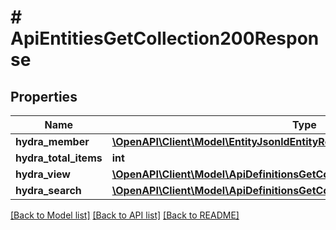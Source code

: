 # # ApiEntitiesGetCollection200Response

## Properties

Name | Type | Description | Notes
------------ | ------------- | ------------- | -------------
**hydra_member** | [**\OpenAPI\Client\Model\EntityJsonldEntityReadEntityReadParent[]**](EntityJsonldEntityReadEntityReadParent.md) |  |
**hydra_total_items** | **int** |  | [optional]
**hydra_view** | [**\OpenAPI\Client\Model\ApiDefinitionsGetCollection200ResponseHydraView**](ApiDefinitionsGetCollection200ResponseHydraView.md) |  | [optional]
**hydra_search** | [**\OpenAPI\Client\Model\ApiDefinitionsGetCollection200ResponseHydraSearch**](ApiDefinitionsGetCollection200ResponseHydraSearch.md) |  | [optional]

[[Back to Model list]](../../README.md#models) [[Back to API list]](../../README.md#endpoints) [[Back to README]](../../README.md)
